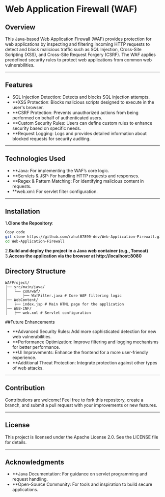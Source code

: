 # Web Application Firewall (WAF)

## Overview
This Java-based Web Application Firewall (WAF) provides protection for web applications by inspecting and filtering incoming HTTP requests to detect and block malicious traffic such as SQL Injection, Cross-Site Scripting (XSS), and Cross-Site Request Forgery (CSRF). The WAF applies predefined security rules to protect web applications from common web vulnerabilities.

---

## Features
- SQL Injection Detection: Detects and blocks SQL injection attempts.
- **XSS Protection: Blocks malicious scripts designed to execute in the user's browser.
- **CSRF Protection: Prevents unauthorized actions from being performed on behalf of authenticated users.
- **Custom Security Rules: Users can define custom rules to enhance security based on specific needs.
- **Request Logging: Logs and provides detailed information about blocked requests for security auditing.
  
---

## Technologies Used
- **Java: For implementing the WAF’s core logic.
- **Servlets & JSP: For handling HTTP requests and responses.
- **Regex & Pattern Matching: For identifying malicious content in requests.
- **web.xml: For servlet filter configuration.

---

## Installation
1.**Clone the Repository**:

 ```bash
Copy code
git clone https://github.com/rahul07890-dev/Web-Application-Firewall.git
cd Web-Application-Firewall
```
2.**Build and deploy the project in a Java web container (e.g., Tomcat)**
3.**Access the application via the browser at http://localhost:8080**

## Directory Structure
```
WAFProject/
│── src/main/java/
│   └── com/waf/
│       ├── WafFilter.java # Core WAF filtering logic
│── WebContent/
│   ├── index.jsp # Main HTML page for the application
│── WEB-INF/
│   ├── web.xml # Servlet configuration

```

##Future Enhancements
- **Advanced Security Rules: Add more sophisticated detection for new web vulnerabilities.
- **Performance Optimization: Improve filtering and logging mechanisms for better performance.
- **UI Improvements: Enhance the frontend for a more user-friendly experience.
- **Additional Threat Protection: Integrate protection against other types of web attacks.

---

## Contribution
Contributions are welcome! Feel free to fork this repository, create a branch, and submit a pull request with your improvements or new features.

---

## License
This project is licensed under the Apache License 2.0. See the LICENSE file for details.

---

## Acknowledgments
- **Java Documentation: For guidance on servlet programming and request handling.
- **Open-Source Community: For tools and inspiration to build secure applications.
